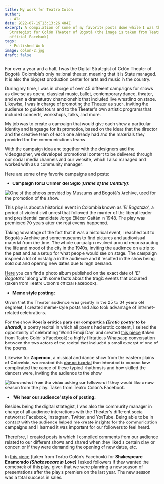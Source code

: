 ```yaml
---
title: My work for Teatro Colón
author:
  - Ale
date: 2022-07-19T13:13:26.404Z
excerpt: A compilation of some of my favorite posts done while I was the Digital
  Strategist for Colón Theater of Bogotá (the image is taken from Teatro Colón's
  official Facebook)
tags:
  - Published Work
image: colon-2.jpg
draft: false
---
```

For over a year and a half, I was the Digital Strategist of Colón Theater of Bogotá, Colombia's only national theater, meaning that it is State managed. It is also the biggest production center for arts and music in the country.

During my time, I was in charge of over 45 different campaigns for shows as diverse as opera, classical music, ballet, contemporary dance, theater, and even a dramaturgy championship that included live wrestling on stage. Likewise, I was in charge of promoting the Theater as such, inviting the audience to guided tours and to the Theater's own artistic programs that included concerts, workshops, talks, and more. 

My job was to create a campaign that would give each show a particular identity and language for its promotion, based on the ideas that the director and the creative team of each one already had and the materials they provided for the communications teams. 

With the campaign idea and together with the designers and the videographer, we developed promotional content to be delivered through our social media channels and our website, which I also managed and worked with as a community manager. 

Here are some of my favorite campaigns and posts: 

* **Campaign for El Crimen del Siglo (*Crime of the Century)*:** 



![One of the photos provided by Museums and Bogotá's Archive, used for the promotion of the show.](colon-1.jpg)



This play is about a historical event in Colombia known as *'El Bogotazo',* a period of violent civil unrest that followed the murder of the liberal leader and presidential candidate Jorge Eliécer Gaitán in 1948. The play was premiered 70 years after the real events happened. 



Taking advantage of the fact that it was a historical event, I reached out to Bogotá's Archive and some museums to find pictures and audiovisual material from the time. The whole campaign revolved around reconstructing the life and mood of the city in the 1940s, inviting the audience on a trip to the past and as a setup for what people would see on stage. The campaign inspired a lot of nostalgia in the audience and it resulted in the show being sold out and opening new dates due to high demand.



[Here](https://www.facebook.com/media/set/?set=a.2102926123067589&type=3) you can find a photo album published on the exact date of *'El Bogotazo'* along with some facts about the tragic events that occurred (taken from Teatro Colón's official Facebook).  



*  **Meme style posting:** 

Given that the Theater audience was greatly in the 25 to 34 years old segment, I created meme-style posts and also took advantage of internet-related celebrations.



For the show **Poesía erótica para ser compartida *(Erotic poetry to be shared),*** a poetry recital in which all poems had erotic content, I seized the opportunity of celebrating 'World Emoji Day' and created [this piece](https://www.facebook.com/watch/?v=2235232776503589) (taken from Teatro Colón's Facebook): a highly flirtatious Whatsapp conversation between the two actors of the recital that included a small excerpt of one of the poems. 



Likewise for **Zaperoco**, a musical and dance show from the eastern plains of Colombia, we created this [dance tutorial](https://www.facebook.com/miteatrocolon/videos/2046413702052165) that intended to expose how complicated the dance of these typical rhythms is and how skilled the dancers were, inviting the audience to the show. 



![Screenshot from the video asking our followers if they would like a new season from the play. Taken from Teatro Colón's Facebook.](screenshot-283-.png)



* **'We hear our audience' style of posting:** 

Besides being the digital strategist, I was also the community manager in charge of all audience interactions with the Theater's different social networks: Facebook, Instagram, Twitter, and YouTube. Being able to be in contact with the audience helped me create insights for the communication campaigns and I learned it was important for our followers to feel heard. 



Therefore, I created posts in which I compiled comments from our audience related to our different shows and shared when they liked a certain play or concert or if they were demanding the opening of new dates, etc.



In [this piece](https://www.facebook.com/miteatrocolon/videos/318767182039044) (taken from Teatro Colón's Facebook) for **Shakespeare Enamorado *(Shakespeare In Love)*** I asked followers if they wanted the comeback of this play, given that we were planning a new season of presentations after the play's premiere on the last year. The new season was a total success in sales.